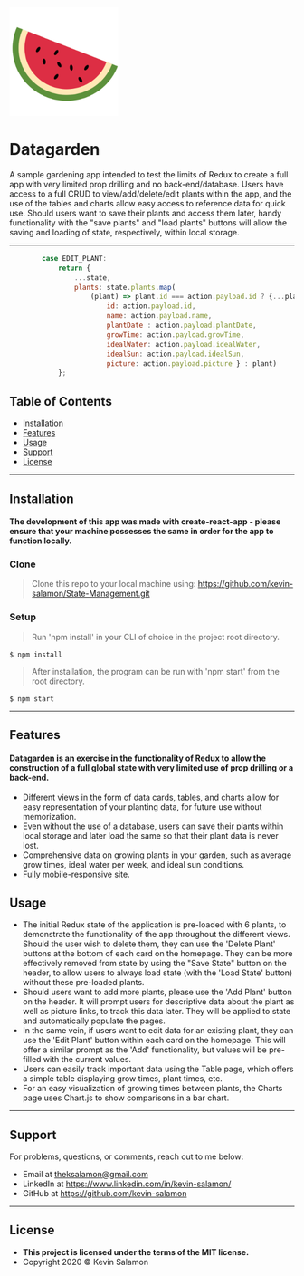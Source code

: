 <a href="https://kevin-salamon.github.io/State-Management/"><img src="./logo/logo.png" title="datagarden" alt="favicon"></a>

# Datagarden
A sample gardening app intended to test the limits of Redux to create a full app with very limited prop drilling and no back-end/database. Users have access to a full CRUD to view/add/delete/edit plants within the app, and the use of the tables and charts allow easy access to reference data for quick use. Should users want to save their plants and access them later, handy functionality with the "save plants" and "load plants" buttons will allow the saving and loading of state, respectively, within local storage.

---

```javascript
        case EDIT_PLANT:    
            return {    
                ...state,    
                plants: state.plants.map(    
                    (plant) => plant.id === action.payload.id ? {...plant,
                        id: action.payload.id, 
                        name: action.payload.name, 
                        plantDate : action.payload.plantDate, 
                        growTime: action.payload.growTime, 
                        idealWater: action.payload.idealWater, 
                        idealSun: action.payload.idealSun, 
                        picture: action.payload.picture } : plant)    
            };   
```

## Table of Contents

- [Installation](#installation)
- [Features](#features)
- [Usage](#usage)
- [Support](#support)
- [License](#license)

---

## Installation

#### The development of this app was made with create-react-app - please ensure that your machine possesses the same in order for the app to function locally.

### Clone

> Clone this repo to your local machine using: https://github.com/kevin-salamon/State-Management.git

### Setup

> Run 'npm install' in your CLI of choice in the project root directory.

```shell
$ npm install
```

> After installation, the program can be run with 'npm start' from the root directory.

```shell
$ npm start
```

---

## Features

#### Datagarden is an exercise in the functionality of Redux to allow the construction of a full global state with very limited use of prop drilling or a back-end.
- Different views in the form of data cards, tables, and charts allow for easy representation of your planting data, for future use without memorization.
- Even without the use of a database, users can save their plants within local storage and later load the same so that their plant data is never lost.
- Comprehensive data on growing plants in your garden, such as average grow times, ideal water per week, and ideal sun conditions.
- Fully mobile-responsive site.

## Usage
- The initial Redux state of the application is pre-loaded with 6 plants, to demonstrate the functionality of the app throughout the different views. Should the user wish to delete them, they can use the 'Delete Plant' buttons at the bottom of each card on the homepage. They can be more effectively removed from state by using the "Save State" button on the header, to allow users to always load state (with the 'Load State' button) without these pre-loaded plants.
- Should users want to add more plants, please use the 'Add Plant' button on the header. It will prompt users for descriptive data about the plant as well as picture links, to track this data later. They will be applied to state and automatically populate the pages.
- In the same vein, if users want to edit data for an existing plant, they can use the 'Edit Plant' button within each card on the homepage. This will offer a similar prompt as the 'Add' functionality, but values will be pre-filled with the current values.
- Users can easily track important data using the Table page, which offers a simple table displaying grow times, plant times, etc.
- For an easy visualization of growing times between plants, the Charts page uses Chart.js to show comparisons in a bar chart.

---

## Support

For problems, questions, or comments, reach out to me below:

- Email at theksalamon@gmail.com
- LinkedIn at https://www.linkedin.com/in/kevin-salamon/
- GitHub at https://github.com/kevin-salamon

---

## License

- **This project is licensed under the terms of the MIT license.**
- Copyright 2020 © Kevin Salamon

